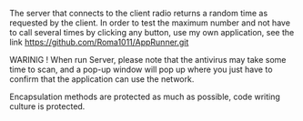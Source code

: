 The server that connects to the client radio returns a random time as requested by the client.
In order to test the maximum number and not have to call several times by clicking any button, use my own application, 
see the link https://github.com/Roma1011/AppRunner.git

WARINIG !
When run Server, please note that the antivirus may take some time to scan, 
and a pop-up window will pop up where you just have to confirm that the application can use the network.

Encapsulation methods are protected as much as possible, code writing culture is protected.
